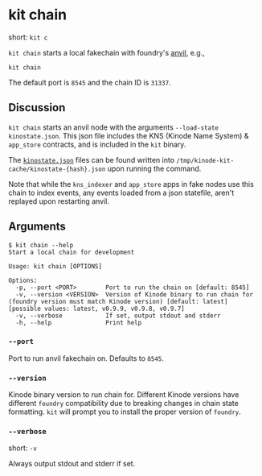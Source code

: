 # kit chain

short: `kit c`

`kit chain` starts a local fakechain with foundry's [anvil](https://github.com/foundry-rs/foundry/tree/master/crates/anvil), e.g.,

```
kit chain
```

The default port is `8545` and the chain ID is `31337`.

## Discussion

`kit chain` starts an anvil node with the arguments `--load-state kinostate.json`.
This json file includes the KNS (Kinode Name System) & `app_store` contracts, and is included in the `kit` binary.

The [`kinostate.json`](https://github.com/kinode-dao/kit/blob/master/src/chain/kinostate) files can be found written into `/tmp/kinode-kit-cache/kinostate-{hash}.json` upon running the command.

Note that while the `kns_indexer` and `app_store` apps in fake nodes use this chain to index events, any events loaded from a json statefile, aren't replayed upon restarting anvil.

## Arguments

```
$ kit chain --help
Start a local chain for development

Usage: kit chain [OPTIONS]

Options:
  -p, --port <PORT>        Port to run the chain on [default: 8545]
  -v, --version <VERSION>  Version of Kinode binary to run chain for (foundry version must match Kinode version) [default: latest] [possible values: latest, v0.9.9, v0.9.8, v0.9.7]
  -v, --verbose            If set, output stdout and stderr
  -h, --help               Print help
```

### `--port`

Port to run anvil fakechain on.
Defaults to `8545`.

### `--version`

Kinode binary version to run chain for.
Different Kinode versions have different `foundry` compatibility due to breaking changes in chain state formatting.
`kit` will prompt you to install the proper version of `foundry`.

### `--verbose`

short: `-v`

Always output stdout and stderr if set.
